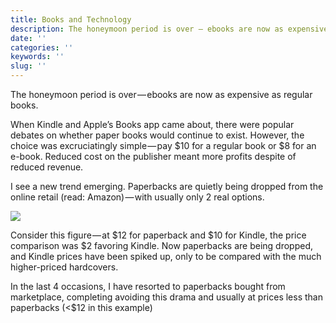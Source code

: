 ```yaml
---
title: Books and Technology
description: The honeymoon period is over — ebooks are now as expensive as regular books.
date: ''
categories: ''
keywords: ''
slug: ''
---
```


The honeymoon period is over — ebooks are now as expensive as regular books.

When Kindle and Apple’s Books app came about, there were popular debates on whether paper books would continue to exist. However, the choice was excruciatingly simple — pay $10 for a regular book or $8 for an e-book. Reduced cost on the publisher meant more profits despite of reduced revenue.

I see a new trend emerging. Paperbacks are quietly being dropped from the online retail (read: Amazon) — with usually only 2 real options. 

![](https://cdn-images-1.medium.com/max/800/1*ka5NED7-JENaBmHaVKwj0Q.png)

Consider this figure — at $12 for paperback and $10 for Kindle, the price comparison was $2 favoring Kindle. Now paperbacks are being dropped, and Kindle prices have been spiked up, only to be compared with the much higher-priced hardcovers.

In the last 4 occasions, I have resorted to paperbacks bought from marketplace, completing avoiding this drama and usually at prices less than paperbacks (<$12 in this example)
